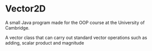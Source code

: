 # Vector2D

A small Java program made for the OOP course at the University of Cambridge.

A vector class that can carry out standard vector operations such as adding, scalar product and magnitude

